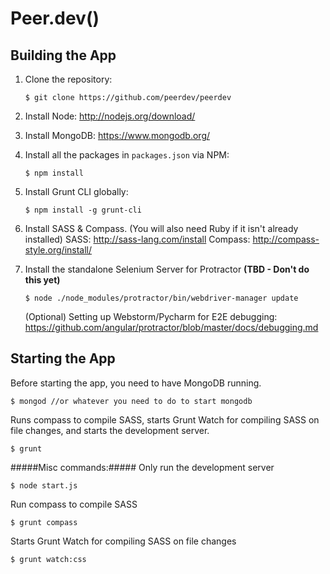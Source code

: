 Peer.dev()
===========

Building the App
--------
1. Clone the repository:
    ```
    $ git clone https://github.com/peerdev/peerdev
    ```

2. Install Node: http://nodejs.org/download/

2. Install MongoDB: https://www.mongodb.org/

3. Install all the packages in `packages.json` via NPM:
    ```
    $ npm install
    ```

4. Install Grunt CLI globally:
    ```
    $ npm install -g grunt-cli
    ```

5. Install SASS & Compass. (You will also need Ruby if it isn't already installed)
    SASS: http://sass-lang.com/install
    Compass: http://compass-style.org/install/  

6. Install the standalone Selenium Server for Protractor **(TBD - Don't do this yet)**
    ```
    $ node ./node_modules/protractor/bin/webdriver-manager update
    ```
    (Optional) Setting up Webstorm/Pycharm for E2E debugging: https://github.com/angular/protractor/blob/master/docs/debugging.md

Starting the App
---------
Before starting the app, you need to have MongoDB running.
```
$ mongod //or whatever you need to do to start mongodb
```

Runs compass to compile SASS, starts Grunt Watch for compiling SASS on file changes, and starts the development server.
```
$ grunt
```

#####Misc commands:#####
Only run the development server
```
$ node start.js
```

Run compass to compile SASS
```
$ grunt compass
```

Starts Grunt Watch for compiling SASS on file changes
```
$ grunt watch:css
```